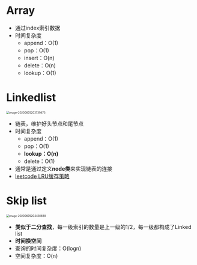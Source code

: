 # Array

- 通过index索引数据
- 时间复杂度
  - append：O(1)
  - pop：O(1)
  - insert：O(n)
  - delete：O(n)
  - lookup：O(1)



# Linkedlist

<img src="C:\Users\26401\AppData\Roaming\Typora\typora-user-images\image-20200605203739473.png" alt="image-20200605203739473" style="zoom:50%;" />

- 链表，维护好头节点和尾节点
- 时间复杂度
  - append：O(1)
  - pop：O(1)
  - **lookup：O(n)**
  - delete：O(1)
- 通常是通过定义**node类**来实现链表的连接
- [leetcode LRU缓存策略](https://leetcode.com/problems/lru-cache/)



# Skip list

<img src="C:\Users\26401\AppData\Roaming\Typora\typora-user-images\image-20200605204430838.png" alt="image-20200605204430838" style="zoom:50%;" /> 

- **类似于二分查找**，每一级索引的数量是上一级的1/2，每一级都构成了Linked list
- **时间换空间**
- 查询的时间复杂度：O(logn)
- 空间复杂度：O(n)





